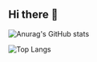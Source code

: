 ## Hi there 👋

![Anurag's GitHub stats](https://github-readme-stats.vercel.app/api?username=oortling)

![Top Langs](https://github-readme-stats.vercel.app/api/top-langs/?username=oortling)


<!--
**oortling/oortling** is a ✨ _special_ ✨ repository because its `README.md` (this file) appears on your GitHub profile.

Here are some ideas to get you started:

- 🔭 I’m currently working on ...
- 🌱 I’m currently learning ...
- 👯 I’m looking to collaborate on ...
- 🤔 I’m looking for help with ...
- 💬 Ask me about ...
- 📫 How to reach me: ...
- 😄 Pronouns: ...
- ⚡ Fun fact: ...
-->
